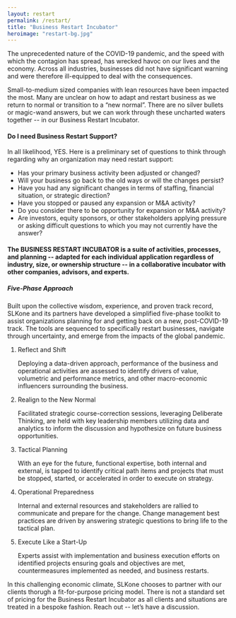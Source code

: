 ```yaml
---
layout: restart
permalink: /restart/
title: "Business Restart Incubator"
heroimage: "restart-bg.jpg"
---
```

<div id="restart-one">
	<p class="large">The unprecedented nature of the COVID-19 pandemic, and the speed with which the contagion has spread, 
has wrecked havoc on our lives and the economy. Across all industries, businesses did not have significant 
warning and were therefore ill-equipped to deal with the consequences.</p>
	<p class="large">Small-to-medium sized companies with lean resources have been impacted the most. Many are unclear on how to
adapt and restart business as we return to normal or transition to a “new normal”. There are no silver bullets or magic-wand answers, but we can work through these uncharted waters together -- in our Business Restart Incubator.</p>
</div>
<div id="restart-two" class="emphasis">
	<h4>Do I need Business Restart Support?</h4>
	<p>In all likelihood, YES. 
Here is a preliminary set of questions to think through regarding why an organization may need restart support: </p>
	<ul>
		<li>Has your primary business activity been adjusted or changed?</li>
		<li>Will your business go back to the old ways or will the changes persist?</li>
		<li>Have you had any significant changes in terms of staffing, financial situation, or strategic direction?</li>
		<li>Have you stopped or paused any expansion or M&A activity?</li>
		<li>Do you consider there to be opportunity for expansion or M&A activity?</li>
		<li>Are investors, equity sponsors, or other stakeholders applying pressure or asking difficult questions
	  to which you may not currently have the answer?</li>
	</ul>
</div>
<div id="restart-three" class="emphasis-alt">
	<h4>The BUSINESS RESTART INCUBATOR is a suite of activities, processes, and planning -- adapted for each 
individual application regardless of industry, size, or ownership structure -- in a collaborative incubator with
other companies, advisors, and experts.</h4>
</div>
<div id="restart-four" class="emphasis">
	<h5>Five-Phase Approach</h5>
	<h7>Built upon the collective wisdom, experience, and proven track record, SLKone and its partners have developed a 
simplified five-phase toolkit to assist organizations planning for and getting back on a new, post-COVID-19 track. The tools are
sequenced to specifically restart businesses, navigate through uncertainty, and emerge from the impacts of the global pandemic. </h7>
	<ol>
	<li>
		<h7>Reflect and Shift</h7>
		<p>Deploying a data-driven approach, performance of the business and operational activities are assessed to identify
	drivers of value, volumetric and performance metrics, and other macro-economic influencers surrounding the business.</p>
	</li>
	<li>
		<h7>Realign to the New Normal</h7>
		<p>Facilitated strategic course-correction sessions, leveraging Deliberate Thinking, are held with key leadership members 
utilizing data and analytics to inform the discussion and hypothesize on future business opportunities.</p>
	</li>
	<li>
		<h7>Tactical Planning</h7>
		<p>With an eye for the future, functional expertise, both internal and external, is tapped to identify critical path items and 
projects that must be stopped, started, or accelerated in order to execute on strategy.</p>
	</li>
	<li>
		<h7>Operational Preparedness</h7>
		<p>Internal and external resources and stakeholders are rallied to communicate and prepare for the change. Change 
management best practices are driven by answering strategic questions to bring life to the tactical plan.</p>
	</li>
	<li>
		<h7>Execute Like a Start-Up</h7>
		<p>Experts assist with implementation and business execution efforts on identified projects ensuring goals and 
objectives are met, countermeasures implemented as needed, and business restarts.</p>
	</li>
	</ol>
</div>

<div id="restart-five">
	<p class="large">In this challenging economic climate, SLKone chooses to partner with our clients thorugh a fit-for-purpose
pricing model. There is not a standard set of pricing for the Business Restart Incubator as all clients and 
situations are treated in a bespoke fashion. Reach out -- let’s have a discussion.</p>
</div>